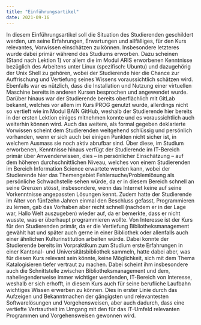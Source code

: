 ```yaml
---
title: "Einführungsartikel"
date: 2021-09-16
---
```


In diesem Einführungsartikel soll die Situation des Studierenden geschildert werden, um seine Erfahrungen, Erwartungen und allfälliges, für den Kurs relevantes, Vorwissen einschätzen zu können. Insbesondere letzteres wurde dabei primär während des Studiums erworben. Dazu scheinen (Stand nach Lektion 1) vor allem die im Modul ARIS erworbenen Kenntnisse bezüglich des Arbeitens unter Linux (spezifisch: Ubuntu) und dazugehörig der Unix Shell zu gehören, wobei der Studierende hier die Chance zur Auffrischung und Vertiefung seines Wissens voraussichtlich schätzen wird. Ebenfalls war es nützlich, dass die Installation und Nutzung einer virtuellen Maschine bereits in anderen Kursen besprochen und angewendet wurde. Darüber hinaus war der Studierende bereits oberflächlich mit GitLab bekannt, welches vor allem im Kurs PROG genutzt wurde, allerdings nicht so vertieft wie im Modul BAIN GitHub, weshalb der Studierende hier bereits in der ersten Lektion einiges mitnehmen konnte und es voraussichtlich auch weiterhin können wird. Auch das weitere, als formal gegeben deklarierte Vorwissen scheint dem Studierenden weitgehend schlüssig und persönlich vorhanden, wenn er sich auch bei einigen Punkten nicht sicher ist, in welchem Ausmass sie noch aktiv abrufbar sind. Über diese, im Studium erworbenen, Kenntnisse hinaus verfügt der Studierende im IT-Bereich primär über Anwenderwissen, dies – in persönlicher Einschätzung – auf dem höheren durchschnittlichen Niveau, welches von einem Studierenden im Bereich Information Science erwartete werden kann, wobei der Studierende hier das Themengebiet Fehlersuche/Problemlösung als persönliche Schwachstelle sehen würde, da er in diesem Bereich schnell an seine Grenzen stösst, insbesondere, wenn das Internet keine auf seine Vorkenntnisse angepassten Lösungen kennt. Zudem hatte der Studierende im Alter von fünfzehn Jahren einmal den Beschluss gefasst, Programmieren zu lernen, gab das Vorhaben aber recht schnell (nachdem er in der Lage war, Hallo Welt auszugeben) wieder auf, da er bemerkte, dass er nicht wusste, was er überhaupt programmieren wollte.
Von Interesse ist der Kurs für den Studierenden primär, da er die Vertiefung Bibliotheksmanagement gewählt hat und später auch gerne in einer Bibliothek oder allenfalls auch einer ähnlichen Kulturinstitution arbeiten würde. Dabei konnte der Studierende bereits im Vorpraktikum zum Studium erste Erfahrungen in einer Kantonal- und Universitätsbibliothek sammeln, hatte dabei aber, was für diesen Kurs relevant sein könnte, keine Möglichkeit, sich mit dem Thema Katalogisieren tiefer vertraut zu machen. Dabei scheint ihm insbesondere auch die Schnittstelle zwischen Bibliotheksmanagement und dem, naheliegenderweise immer wichtiger werdenden, IT-Bereich von Interesse, weshalb er sich erhofft, in diesem Kurs auch für seine berufliche Laufbahn wichtiges Wissen erwerben zu können. Dies in erster Linie durch das Aufzeigen und Bekanntmachen der gängigsten und relevantesten Softwarelösungen und Vorgehensweisen, aber auch dadurch, dass eine vertiefte Vertrautheit im Umgang mit den für das IT-Umfeld relevanten Programmen und Vorgehensweisen gewonnen wird. 

